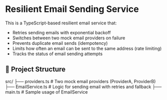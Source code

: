 # Resilient Email Sending Service

This is a TypeScript-based resilient email service that:
- Retries sending emails with exponential backoff
- Switches between two mock email providers on failure
- Prevents duplicate email sends (idempotency)
- Limits how often an email can be sent to the same address (rate limiting)
- Tracks the status of email sending attempts

## 📁 Project Structure

src/
├── providers.ts # Two mock email providers (ProviderA, ProviderB)
├── EmailService.ts # Logic for sending email with retries and fallback
├── main.ts # Sample usage of EmailService
